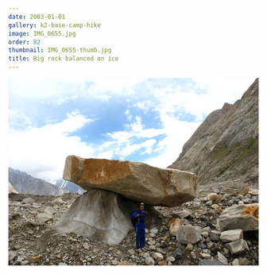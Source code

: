 ```yaml
---
date: 2003-01-01
gallery: k2-base-camp-hike
image: IMG_0655.jpg
order: 82
thumbnail: IMG_0655-thumb.jpg
title: Big rock balanced on ice
---
```


![Big rock balanced on ice](./IMG_0655.jpg)